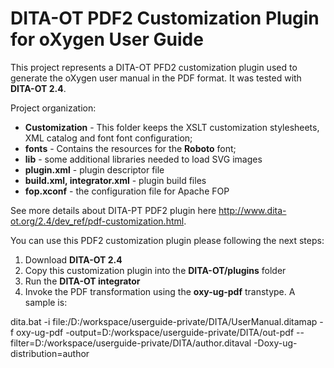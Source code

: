 # DITA-OT PDF2 Customization Plugin for oXygen User Guide 

This project represents a DITA-OT PFD2 customization plugin used 
to generate the oXygen user manual in the PDF format. 
It was tested with **DITA-OT 2.4**.

Project organization:

- **Customization** - This folder keeps the XSLT customization stylesheets, XML catalog and font font configuration;
- **fonts** - Contains the resources for the **Roboto** font;
- **lib** - some additional libraries needed to load SVG images
- **plugin.xml** - plugin descriptor file
- **build.xml, integrator.xml** - plugin build files
- **fop.xconf** - the configuration file for Apache FOP 

See more details about DITA-PT PDF2 plugin here http://www.dita-ot.org/2.4/dev_ref/pdf-customization.html.

You can use this PDF2 customization plugin please following the next steps:

1. Download **DITA-OT 2.4** 
2. Copy this customization plugin into the **DITA-OT/plugins** folder
3. Run the **DITA-OT integrator**
4. Invoke the PDF transformation using the **oxy-ug-pdf** transtype. A sample is:

dita.bat -i file:/D:/workspace/userguide-private/DITA/UserManual.ditamap -f oxy-ug-pdf -output=D:/workspace/userguide-private/DITA/out-pdf --filter=D:/workspace/userguide-private/DITA/author.ditaval -Doxy-ug-distribution=author
